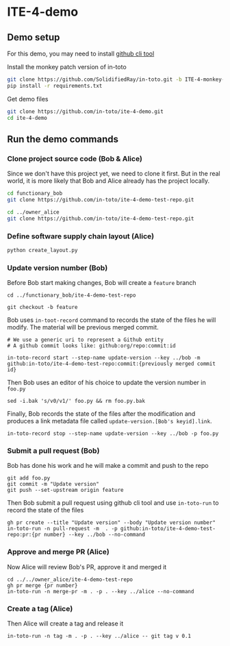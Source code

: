 # ITE-4-demo

## Demo setup

For this demo, you may need to install [github cli tool](https://cli.github.com/)

Install the monkey patch version of in-toto

```bash
git clone https://github.com/SolidifiedRay/in-toto.git -b ITE-4-monkey-patch
pip install -r requirements.txt
```

Get demo files
```bash
git clone https://github.com/in-toto/ite-4-demo.git
cd ite-4-demo
```


## Run the demo commands

### Clone project source code (Bob & Alice)
Since we don't have this project yet, we need to clone it first. But in the real world, it is more likely that Bob and Alice already has the project locally.

```bash
cd functionary_bob
git clone https://github.com/in-toto/ite-4-demo-test-repo.git

cd ../owner_alice
git clone https://github.com/in-toto/ite-4-demo-test-repo.git
```

### Define software supply chain layout (Alice)

```bash
python create_layout.py
```

### Update version number (Bob)
Before Bob start making changes, Bob will create a `feature` branch
```
cd ../functionary_bob/ite-4-demo-test-repo

git checkout -b feature
```

Bob uses `in-toot-record` command to records the state of the files he will modify. The material will be previous merged commit.
```shell
# We use a generic uri to represent a Github entity
# A github commit looks like: github:org/repo:commit:id

in-toto-record start --step-name update-version --key ../bob -m github:in-toto/ite-4-demo-test-repo:commit:{previously merged commit id}
```

Then Bob uses an editor of his choice to update the version number in `foo.py`
```
sed -i.bak 's/v0/v1/' foo.py && rm foo.py.bak
```

Finally, Bob records the state of the files after the modification and produces a link metadata file called `update-version.[Bob's keyid].link`.
```
in-toto-record stop --step-name update-version --key ../bob -p foo.py
```

### Submit a pull request (Bob)
Bob has done his work and he will make a commit and push to the repo
```
git add foo.py
git commit -m "Update version"
git push --set-upstream origin feature
```

Then Bob submit a pull request using github cli tool and use `in-toto-run` to record the state of the files
```
gh pr create --title "Update version" --body "Update version number"
in-toto-run -n pull-request -m  . -p github:in-toto/ite-4-demo-test-repo:pr:{pr number} --key ../bob --no-command
```

### Approve and merge PR (Alice)
Now Alice will review Bob's PR, approve it and merged it
```
cd ../../owner_alice/ite-4-demo-test-repo
gh pr merge {pr number}
in-toto-run -n merge-pr -m . -p . --key ../alice --no-command
```

### Create a tag (Alice)
Then Alice will create a tag and release it
```
in-toto-run -n tag -m . -p . --key ../alice -- git tag v 0.1
```
